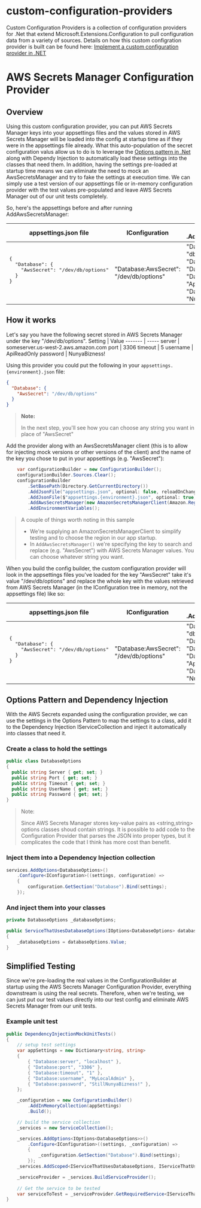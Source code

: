 # custom-configuration-providers

Custom Configuration Providers is a collection of configuration providers for .Net that extend Microsoft.Extensions.Configuration to pull configuration data from a variety of sources.  Details on how this custom configration provider is built can be found here:
[Implement a custom configuration provider in .NET](https://docs.microsoft.com/en-us/dotnet/core/extensions/custom-configuration-provider)

# AWS Secrets Manager Configuration Provider
## Overview
Using this custom configuration provider, you can put AWS Secrets Manager keys into your appsettings files and the values stored in AWS Secrets Manager will be loaded into the config at startup time as if they were in the appsettings file already.  What this auto-population of the secret configuration valus allow us to do is to leverage the [Options pattern in .Net](https://docs.microsoft.com/en-us/dotnet/core/extensions/options) along with Dependy Injection to automatically load these settings into the classes that need them.  In addition, having the settings pre-loaded at startup time means we can eliminate the need to mock an AwsSecretsManager and try to fake the settings at execution time.  We can simply use a test version of our appsettings file or in-memory configuration provider with the test values pre-populated and leave AWS Secrets Manager out of our unit tests completely.

So, here's the appsettings before and after running AddAwsSecretsManager:

<table>
  <thead>
    <tr>
      <th>
        appsettings.json file
      </th>
      <th>
        IConfiguration
      </th>
      <th>
        IConfiguration after .AddAwsSecretsManager()
      </th>
    </tr>
  </thead>
  <tbody>
    <tr>
      <td>
        <pre lang="json">
{
  "Database": {
    "AwsSecret": "/dev/db/options"
  }
}
        </pre>
      </td>
      <td>
"Database:AwsSecret": "/dev/db/options"<br>
      </td>
      <td>
"Database:server": "db1.myurl.com"<br>
"Database:port": "3306"<br>
"Database:timeout": "5"<br>
"Database:userName": "ApiReadOnly"<br>
"Database:password": "NunyaBizness!"<br>
      </td>
    </tr>
  </tbody>
</table>

## How it works
Let's say you have the following secret stored in AWS Secrets Manager under the key "/dev/db/options".
Setting  | Value
-------  | -----
server   | someserver.us-west-2.aws.amazon.com
port     | 3306
timeout  | 5
username | ApiReadOnly
password | NunyaBizness!

Using this provider you could put the following in your `appsettings.{environment}.json` file:
```json
{
  "Database": {
    "AwsSecret": "/dev/db/options"
  }
}
```
> **Note:**
> 
> In the next step, you'll see how you can choose any string you want in place of "AwsSecret"

Add the provider along with an AwsSecretsManager client (this is to allow for injecting mock versions or other versions of the client) and the name of the key you chose to put in your appsettings (e.g. "AwsSecret"):
```csharp
    var configurationBuilder = new ConfigurationBuilder();
    configurationBuilder.Sources.Clear();
    configurationBuilder
        .SetBasePath(Directory.GetCurrentDirectory())
        .AddJsonFile("appsettings.json", optional: false, reloadOnChange: true)
        .AddJsonFile($"appsettings.{environment}.json", optional: true)
        .AddAwsSecretsManager(new AmazonSecretsManagerClient(Amazon.RegionEndpoint.USWest2), "AwsSecret")
        .AddEnvironmentVariables();
```
> A couple of things worth noting in this sample
>
> * We're supplying an AmazonSecretsManagerClient to simplify testing and to choose the region in our app startup.
> * In `AddAwsSecretsManager()` we're specifying the key to search and replace (e.g. "AwsSecret") with AWS Secrets Manager values.  You can choose whatever string you want.

When you build the config builder, the custom configuration provider will look in the appsettings files you've loaded for the key "AwsSecret" take it's value "/dev/db/options" and replace the whole key with the values retrieved from AWS Secrets Manager (in the IConfiguration tree in memory, not the appsettings file) like so:
<table>
  <thead>
    <tr>
      <th>
        appsettings.json file
      </th>
      <th>
        IConfiguration
      </th>
      <th>
        IConfiguration after .AddAwsSecretsManager()
      </th>
    </tr>
  </thead>
  <tbody>
    <tr>
      <td>
        <pre lang="json">
{
  "Database": {
    "AwsSecret": "/dev/db/options"
  }
}
        </pre>
      </td>
      <td>
"Database:AwsSecret": "/dev/db/options"<br>
      </td>
      <td>
"Database:server": "db1.myurl.com"<br>
"Database:port": "3306"<br>
"Database:timeout": "5"<br>
"Database:userName": "ApiReadOnly"<br>
"Database:password": "NunyaBizness!"<br>
      </td>
    </tr>
  </tbody>
</table>

## Options Pattern and Dependency Injection
With the AWS Secrets expanded using the configuration provider, we can use the settings in the Options Pattern to map the settings to a class, add it to the Dependency Injection IServiceCollection and inject it automatically into classes that need it.

### Create a class to hold the settings
```csharp
public class DatabaseOptions
{
  public string Server { get; set; }
  public string Port { get; set; }
  public string Timeout { get; set; }
  public string UserName { get; set; }
  public string Password { get; set; }
}
```
> Note:
> 
> Since AWS Secrets Manager stores key-value pairs as <string,string> options classes shoud contain strings.  It is possible to add code to the Configuration Provider that parses the JSON into proper types, but it complicates the code that I think has more cost than benefit.

### Inject them into a Dependency Injection collection
```csharp
services.AddOptions<DatabaseOptions>()
    .Configure<IConfiguration>((settings, configuration) =>
    {
        configuration.GetSection("Database").Bind(settings);
    });
```
### And inject them into your classes
```csharp
private DatabaseOptions _databaseOptions;

public ServiceThatUsesDatabaseOptions(IOptions<DatabaseOptions> databaseOptions)
{
    _databaseOptions = databaseOptions.Value;
}
```

## Simplified Testing
Since we're pre-loading the real values in the ConfigurationBuilder at startup using the AWS Secrets Manager Configuration Provider, everything downstream is using the real secrets.  Therefore, when we're testing, we can just put our test values directly into our test config and eliminate AWS Secrets Manager from our unit tests.

### Example unit test
```csharp
public DependencyInjectionMockUnitTests()
{
    // setup test settings
    var appSettings = new Dictionary<string, string>
    {
        { "Database:server", "localhost" },
        { "Database:port", "3306" },
        { "Database:timeout", "1" },
        { "Database:username", "MyLocalAdmin" },
        { "Database:password", "StillNunyaBizness!" },
    };

    _configuration = new ConfigurationBuilder()
        .AddInMemoryCollection(appSettings)
        .Build();

    // build the service collection
    _services = new ServiceCollection();

    _services.AddOptions<IOptions<DatabaseOptions>>()
        .Configure<IConfiguration>((settings, _configuration) =>
        {
            _configuration.GetSection("Database").Bind(settings);
        });
    _services.AddScoped<IServiceThatUsesDatabaseOptions, IServiceThatUsesDatabaseOptions>();

    _serviceProvider = _services.BuildServiceProvider();
    
    // Get the service to be tested
    var serviceToTest = _serviceProvider.GetRequiredService<IServiceThatUsesDatabaseOptions>();
}
